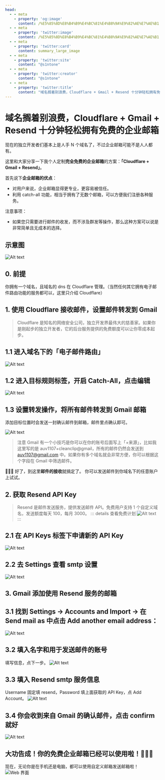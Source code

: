 ```yaml
---
head:
  - - meta
    - property: 'og:image'
      content: /%E5%85%8D%E8%B4%B9%E4%BC%81%E4%B8%9A%E9%82%AE%E7%AE%B1.001.png
  - - meta
    - property: 'twitter:image'
      content: /%E5%85%8D%E8%B4%B9%E4%BC%81%E4%B8%9A%E9%82%AE%E7%AE%B1.001.png
  - - meta
    - property: 'twitter:card'
      content: summary_large_image
  - - meta
    - property: 'twitter:site'
      content: "@s1ntone"
  - - meta
    - property: 'twitter:creator'
      content: "@s1ntone"
  - - meta
    - property: 'twitter:title'
      content: "域名搁着别浪费，Cloudflare + Gmail + Resend 十分钟轻松拥有免费的企业邮箱"
---
```


# 域名搁着别浪费，Cloudflare + Gmail + Resend 十分钟轻松拥有免费的企业邮箱

现在的独立开发者们基本上是人手 N 个域名了，不过企业邮箱可能不是人人都有。

这里和大家分享一下我个人定制**完全免费的企业邮箱**的方案：**「Cloudflare + Gmail + Resend」**。

首先说下**企业邮箱的优点**：

- 对用户来说，企业邮箱显得更专业，更容易被信任。
- 利用 catch-all 功能，相当于拥有了无数个邮箱，可以方便我们注册各种服务。

注意事项：
- 如果您只需要进行邮件的收发，而不涉及群发等操作，那么这种方案可以说是非常简单且无成本的选择。

## 示意图
![Alt text](%E5%85%8D%E8%B4%B9%E4%BC%81%E4%B8%9A%E9%82%AE%E7%AE%B1.001.png)

## 0. 前提
你拥有一个域名，且域名的 dns 在 Cloudflare 管理。（当然任何其它拥有电子邮件路由功能的服务都可以，这里只介绍 Cloudflare）

## 1. 使用 Cloudflare 接收邮件，设置邮件转发到 Gmail
> Cloudflare 是知名的网络安全公司，独立开发界最伟大的慈善家。如果你是刚起步的独立开发者，它的后台服务提供的免费额度可以让你零成本起步。

## 1.1 进入域名下的「电子邮件路由」
![Alt text](<CleanShot 2023-12-31 at 12.33.08@2x.png>)

## 1.2 进入目标规则标签，开启 Catch-All，点击编辑
![Alt text](<CleanShot 2023-12-31 at 12.32.20@2x.png>)

## 1.3 设置转发操作，将所有邮件转发到 Gmail 邮箱
添加目标位置时会发送一封确认邮件到邮箱，邮件里点确认即可。

![Alt text](<CleanShot 2023-12-31 at 12.32.40@2x.png>)

> 注意 Gmail 有一个小技巧是你可以在你的账号后面写上「+来源」，比如我这里写的是 auv1107+cleanclip@gmail，所有的邮件仍然会发送到 auv1107@gmail.com 中。如果你有多个域名就会非常方便，你可以根据这个字段在 Gmail 中筛选邮件。


🎉🎉🎉 好了，到这里**邮件的接收**就搞定了。
你可以发送邮件到你域名下的任意账户上试试。

## 2. 获取 Resend API Key

> Resend 是邮件发送服务，提供发送邮件 API。免费用户支持 1 个自定义域名，发送额度每天 100，每月 3000。
> ::: details 查看免费计划
> ![Alt text](<CleanShot 2023-12-31 at 12.13.13@2x.png>)
> :::

## 2.1 在 API Keys 标签下申请新的 API Key
![Alt text](<CleanShot 2023-12-31 at 12.14.14@2x.png>)

## 2.2 去 Settings 查看 smtp 设置
![Alt text](<CleanShot 2023-12-31 at 12.13.33@2x.png>)

## 3. Gmail 添加使用 Resend 服务的邮箱


## 3.1 找到 Settings -> Accounts and Import -> 在 Send mail as 中点击 Add another email address：
![Alt text](<CleanShot 2023-12-31 at 12.16.20@2x.png>)

## 3.2 填入名字和用于发送邮件的账号
填写信息，点下一步。
![Alt text](<CleanShot 2023-12-31 at 12.17.17@2x.png>)

## 3.3 填入 Resend smtp 服务信息
Username 固定填 resend，Password 填上面获取的 API Key，点 Add Account。
![Alt text](<CleanShot 2023-12-31 at 12.24.31@2x.png>)

## 3.4 你会收到来自 Gmail 的确认邮件，点击 confirm 就好
![Alt text](<CleanShot 2023-12-31 at 12.26.05@2x.png>)

## 大功告成！你的免费企业邮箱已经可以使用啦！🎉🎉🎉 
现在，无论你是在手机还是电脑，都可以使用自定义邮箱发送邮箱啦！
![Web 界面](<CleanShot 2023-12-31 at 12.58.38@2x.png>)
